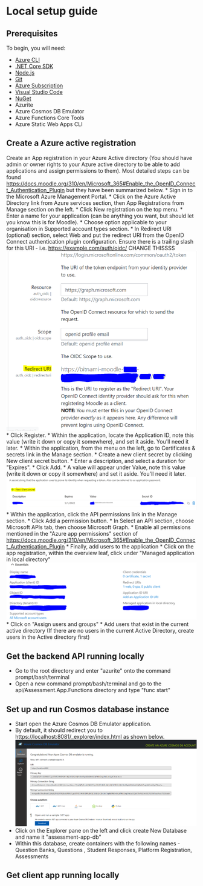 # Local setup guide 

## Prerequisites

To begin, you will need:

* [Azure CLI](https://docs.microsoft.com/en-us/cli/azure/install-azure-cli?view=azure-cli-latest?WT.mc_id=ltiAssessment-github-cxa)
* [.NET Core SDK](https://dotnet.microsoft.com/download?WT.mc_id=lti-github-cxa)
* [Node.js](https://nodejs.org/en/download/)
* [Git](https://git-scm.com/downloads)
* [Azure Subscription](https://azure.microsoft.com/free?WT.mc_id=ltiAssessment-github-cxa)
* [Visual Studio Code](https://code.visualstudio.com?WT.mc_id=ltiAssessment-github-cxa)
* [NuGet](https://www.nuget.org/downloads)
* Azurite 
* Azure Cosmos DB Emulator 
* Azure Functions Core Tools 
* Azure Static Web Apps CLI 


## Create a Azure active registration
Create an App registration in your Azure Active directory (You should have admin or owner rights to your Azure active directory to be able to add applications and assign permissions to them). Most detailed steps can be found https://docs.moodle.org/310/en/Microsoft_365#Enable_the_OpenID_Connect_Authentication_Plugin but they have been summarized below. 
        * Sign in to the Microsoft Azure Management Portal.
        * Click on the Azure Active Directory link from Azure services section, then App Registrations from Manage section on the left.
        * Click New registration on the top menu.
        * Enter a name for your application (can be anything you want, but should let you know this is for Moodle).
        * Choose option applicable to your organisation in Supported account types section.
        * In Redirect URI (optional) section, select Web and put the redirect URI from the OpenID Connect authentication plugin configuration. Ensure there is a trailing slash for this URI - i.e. https://example.com/auth/oidc/ CHANGE THISSSS
         ![Redirect-URL](../images/Redirect-URL.PNG) 
        * Click Register.
        * Within the application, locate the Application ID, note this value (write it down or copy it somewhere), and set it aside. You'll need it later.
        * Within the application, from the menu on the left, go to Certificates & secrets link in the Manage section.
            * Create a new client secret by clicking New client secret button.
            * Enter a description, and select a duration for "Expires".
            * Click Add.
            * A value will appear under Value, note this value (write it down or copy it somewhere) and set it aside. You'll need it later.
            ![client-secret](../images/Client-secret.PNG)
        * Within the application, click the API permissions link in the Manage section.
            * Click Add a permission button.
            * In Select an API section, choose Microsoft APIs tab, then choose Microsoft Graph.
            * Enable all permissions mentioned in the "Azure app permissions" section of https://docs.moodle.org/310/en/Microsoft_365#Enable_the_OpenID_Connect_Authentication_Plugin
        * Finally, add users to the application
            * Click on the app registration, within the overview leaf, click under "Managed application in local directory"
            ![MoodleAppRegistration](../images/MoodleAppRegistration.PNG)
            * Click on "Assign users and groups"
            * Add users that exist in the current active directory (If there are no users in the current Active Directory, create users in the Active directory first)

## Get the backend API running locally 

* Go to the root directory and enter "azurite" onto the command prompt/bash/terminal 
* Open a new command prompt/bash/terminal and go to the api/Assessment.App.Functions directory and type "func start"

## Set up and run Cosmos database instance 

* Start open the Azure Cosmos DB Emulator application. 
* By default, it should redirect you to https://localhost:8081/_explorer/index.html as shown below. 
![Cosmos DB emulator](../images/cosmos_db_emulator.PNG)
* Click on the Explorer pane on the left and click create New Database and name it "assessment-app-db"
* Within this database, create containers with the following names - Question Banks, Questions , Student Responses, Platform Registration, Assessments 




## Get client app running locally 





